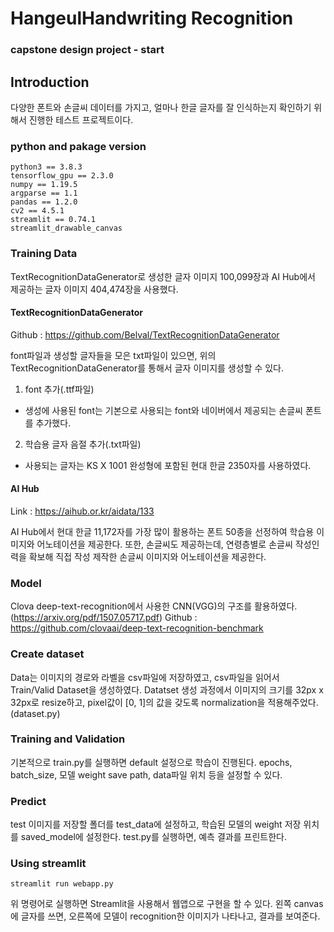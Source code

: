 # HangeulHandwriting Recognition

### capstone design project - start


## Introduction

다양한 폰트와 손글씨 데이터를 가지고, 얼마나 한글 글자를 잘 인식하는지 확인하기 위해서 진행한 테스트 프로젝트이다.

### python and pakage version
```
python3 == 3.8.3
tensorflow_gpu == 2.3.0
numpy == 1.19.5
argparse == 1.1
pandas == 1.2.0
cv2 == 4.5.1
streamlit == 0.74.1
streamlit_drawable_canvas
```
### Training Data
TextRecognitionDataGenerator로 생성한 글자 이미지 100,099장과 AI Hub에서 제공하는 글자 이미지 404,474장을 사용했다.

#### TextRecognitionDataGenerator

Github : https://github.com/Belval/TextRecognitionDataGenerator

font파일과 생성할 글자들을 모은 txt파일이 있으면, 위의 TextRecognitionDataGenerator를 통해서 글자 이미지를 생성할 수 있다.

1. font 추가(.ttf파일)
- 생성에 사용된 font는 기본으로 사용되는 font와 네이버에서 제공되는 손글씨 폰트를 추가했다.

2. 학습용 글자 음절 추가(.txt파일)
- 사용되는 글자는 KS X 1001 완성형에 포함된 현대 한글 2350자를 사용하였다. 

#### AI Hub

Link : https://aihub.or.kr/aidata/133

AI Hub에서 현대 한글 11,172자를 가장 많이 활용하는 폰트 50종을 선정하여 학습용 이미지와 어노테이션을 제공한다. 또한, 손글씨도 제공하는데, 연령층별로 손글씨 작성인력을 확보해 직접 작성 제작한 손글씨 이미지와 어노테이션을 제공한다. 
          
### Model

Clova deep-text-recognition에서 사용한 CNN(VGG)의 구조를 활용하였다. (https://arxiv.org/pdf/1507.05717.pdf)
Github : https://github.com/clovaai/deep-text-recognition-benchmark


### Create dataset

Data는 이미지의 경로와 라벨을 csv파일에 저장하였고, csv파일을 읽어서 Train/Valid Dataset을 생성하였다.
Datatset 생성 과정에서 이미지의 크기를 32px x 32px로 resize하고, pixel값이 [0, 1]의 값을 갖도록 normalization을 적용해주었다. (dataset.py)

### Training and Validation

기본적으로 train.py를 실행하면 default 설정으로 학습이 진행된다. 
epochs, batch_size, 모델 weight save path, data파일 위치 등을 설정할 수 있다.

### Predict

test 이미지를 저장할 폴더를 test_data에 설정하고, 학습된 모델의 weight 저장 위치를 saved_model에 설정한다. test.py를 실행하면, 예측 결과를 프린트한다.

### Using streamlit

```
streamlit run webapp.py
```
위 명령어로 실행하면 Streamlit을 사용해서 웹앱으로 구현을 할 수 있다. 
왼쪽 canvas에 글자를 쓰면, 오른쪽에 모델이 recognition한 이미지가 나타나고, 결과를 보여준다.

